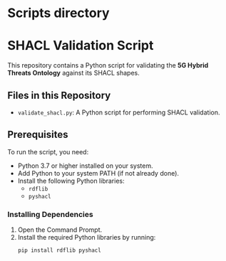 #   Scripts directory

# SHACL Validation Script

This repository contains a Python script for validating the **5G Hybrid Threats Ontology** against its SHACL shapes.

## Files in this Repository
- `validate_shacl.py`: A Python script for performing SHACL validation.

## Prerequisites
To run the script, you need:
- Python 3.7 or higher installed on your system.
- Add Python to your system PATH (if not already done).
- Install the following Python libraries:
  - `rdflib`
  - `pyshacl`

### Installing Dependencies
1. Open the Command Prompt.
2. Install the required Python libraries by running:
   ```cmd
   pip install rdflib pyshacl

